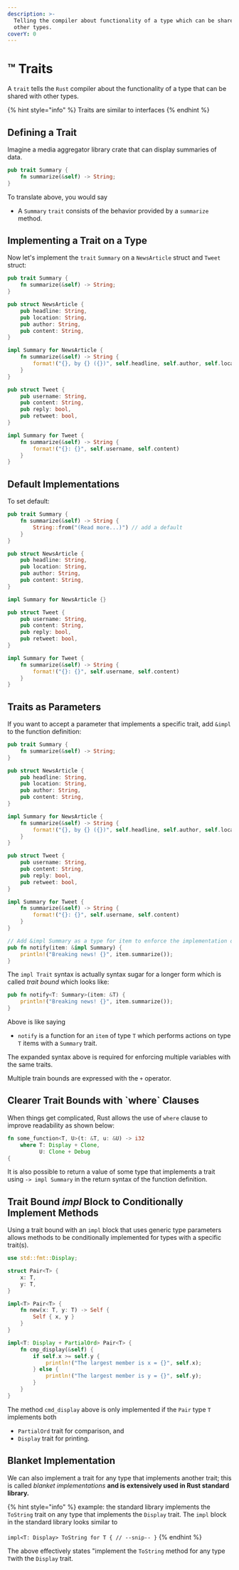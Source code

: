 ```yaml
---
description: >-
  Telling the compiler about functionality of a type which can be shared with
  other types.
coverY: 0
---
```


# ™ Traits

A `trait` tells the `Rust` compiler about the functionality of a type that can be shared with other types.&#x20;

{% hint style="info" %}
Traits are similar to interfaces
{% endhint %}

## Defining a Trait

Imagine a media aggregator library crate that can display summaries of data.

```rust
pub trait Summary {
    fn summarize(&self) -> String;
}

```

To translate above, you would say&#x20;

* A `Summary` `trait` consists of the behavior provided by a `summarize` method.

## Implementing a Trait on a Type

Now let's implement the `trait` `Summary` on a `NewsArticle` struct and `Tweet` struct:

```rust
pub trait Summary {
    fn summarize(&self) -> String;
}

pub struct NewsArticle {
    pub headline: String,
    pub location: String,
    pub author: String,
    pub content: String,
}

impl Summary for NewsArticle {
    fn summarize(&self) -> String {
        format!("{}, by {} ({})", self.headline, self.author, self.location)
    }
}

pub struct Tweet {
    pub username: String,
    pub content: String,
    pub reply: bool,
    pub retweet: bool,
}

impl Summary for Tweet {
    fn summarize(&self) -> String {
        format!("{}: {}", self.username, self.content)
    }
}

```

## Default Implementations

To set default:

```rust
pub trait Summary {
    fn summarize(&self) -> String {
        String::from("(Read more...)") // add a default
    }
}

pub struct NewsArticle {
    pub headline: String,
    pub location: String,
    pub author: String,
    pub content: String,
}

impl Summary for NewsArticle {}

pub struct Tweet {
    pub username: String,
    pub content: String,
    pub reply: bool,
    pub retweet: bool,
}

impl Summary for Tweet {
    fn summarize(&self) -> String {
        format!("{}: {}", self.username, self.content)
    }
}

```

## Traits as Parameters

If you want to accept a parameter that implements a specific trait, add `&impl` to the function definition:

```rust
pub trait Summary {
    fn summarize(&self) -> String;
}

pub struct NewsArticle {
    pub headline: String,
    pub location: String,
    pub author: String,
    pub content: String,
}

impl Summary for NewsArticle {
    fn summarize(&self) -> String {
        format!("{}, by {} ({})", self.headline, self.author, self.location)
    }
}

pub struct Tweet {
    pub username: String,
    pub content: String,
    pub reply: bool,
    pub retweet: bool,
}

impl Summary for Tweet {
    fn summarize(&self) -> String {
        format!("{}: {}", self.username, self.content)
    }
}

// Add &impl Summary as a type for item to enforce the implementation of that trait
pub fn notify(item: &impl Summary) {
    println!("Breaking news! {}", item.summarize());
}

```

The `impl Trait` syntax is actually syntax sugar for a longer form which is called _trait bound_ which looks like:

```rust
pub fn notify<T: Summary>(item: &T) {
    println!("Breaking news! {}", item.summarize());
}
```

Above is like saying

* `notify` is a function for an `item` of type `T` which performs actions on type `T` items with a `Summary` trait.

The expanded syntax above is required for enforcing multiple variables with the same traits.

Multiple train bounds are expressed with the `+` operator.

## Clearer Trait Bounds with \`where\` Clauses

When things get complicated, Rust allows the use of `where` clause to improve readability as shown below:

```rust
fn some_function<T, U>(t: &T, u: &U) -> i32
    where T: Display + Clone,
          U: Clone + Debug
{

```

It is also possible to return a value of some type that implements a trait using `-> impl Summary` in the return syntax of the function definition.

## Trait Bound _**impl**_ Block to Conditionally Implement Methods

Using a trait bound with an `impl` block that uses generic type parameters allows methods to be conditionally implemented for types with a specific trait(s).

```rust
use std::fmt::Display;

struct Pair<T> {
    x: T,
    y: T,
}

impl<T> Pair<T> {
    fn new(x: T, y: T) -> Self {
        Self { x, y }
    }
}

impl<T: Display + PartialOrd> Pair<T> {
    fn cmp_display(&self) {
        if self.x >= self.y {
            println!("The largest member is x = {}", self.x);
        } else {
            println!("The largest member is y = {}", self.y);
        }
    }
}


```

The method `cmd_display` above is only implemented if the `Pair` type `T` implements both&#x20;

* `PartialOrd` trait for comparison, and&#x20;
* `Display` trait for printing.

## Blanket Implementation

We can also implement a trait for any type that implements another trait; this is called _blanket implementations_ **and is extensively used in Rust standard library.**

{% hint style="info" %}
example: the standard library implements the `ToString` trait on any type that implements the `Display` trait. The `impl` block in the standard library looks similar to\
\
`impl<T: Display> ToString for T { // --snip-- }`
{% endhint %}

The above effectively states "implement the `ToString` method for any type `T`with the `Display` trait.
